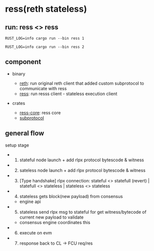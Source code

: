 # ress(reth stateless)

## run: ress <> ress 

```console
RUST_LOG=info cargo run --bin ress 1
```

```console
RUST_LOG=info cargo run --bin ress 2
```


## component

- binary
  - [reth](./bin/reth): run original reth client that added custom subprotocol to communicate with ress
  - [ress](./bin/ress): run resss client - stateless execution client

- crates
  - [ress-core](./crates/ress): ress core 
  - [subprotocol](./crates/subprotocol/)


## general flow

setup stage
- 1) stateful node launch + add rlpx protocol bytescode & witness
- 2) sateless node launch + add rlpx protocol bytescode & witness
- 3) [Type handshake] rlpx connection: stateful <> statefull (revert) | statefull <> stateless | stateless <> stateless
- 4) stateless gets block(new payload) from consensus 
  - engine api
- 5) stateless send rlpx msg to stateful for get witness/bytecode of current new payload to validate 
  - consensus engine coordinates this 
- 6) execute on evm
- 7) response back to CL -> FCU req/res



